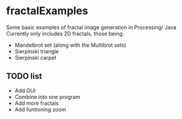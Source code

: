 # fractalExamples
Some basic examples of fractal image generation in Processing/ Java
Currently only includes 2D fractals, those being:
- Mandelbrot set (along with the Multibrot sets)
- Sierpinski triangle
- Sierpinski carpet

## TODO list
- Add GUI
- Combine into one program
- Add more fractals
- Add funtioning zoom
